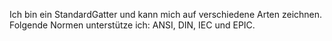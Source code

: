 Ich bin ein StandardGatter und kann mich auf verschiedene Arten zeichnen. Folgende Normen unterstütze ich: ANSI, DIN, IEC und EPIC.
